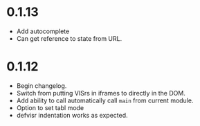 # 0.1.13

* Add autocomplete
* Can get reference to state from URL.


# 0.1.12

* Begin changelog.
* Switch from putting VISrs in iframes to directly in the DOM.
* Add ability to call automatically call `main` from current module.
* Option to set tabl mode
* defvisr indentation works as expected.
